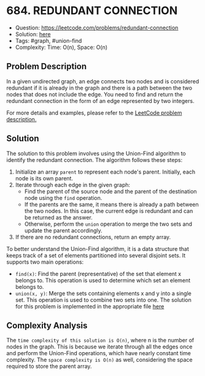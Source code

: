 # 684. REDUNDANT CONNECTION

* Question: https://leetcode.com/problems/redundant-connection
* Solution: [here](Solution.java)
* Tags: #graph, #union-find
* Complexity: Time: O(n), Space: O(n)

## Problem Description

In a given undirected graph, an edge connects two nodes and is considered redundant if it is already in the graph and
there is a path between the two nodes that does not include the edge. You need to find and return the redundant
connection in the form of an edge represented by two integers.

For more details and examples, please refer to
the [LeetCode problem description.](https://leetcode.com/problems/redundant-connection)

## Solution

The solution to this problem involves using the Union-Find algorithm to identify the redundant connection. The algorithm
follows these steps:

1. Initialize an array `parent` to represent each node's parent. Initially, each node is its own parent.
2. Iterate through each edge in the given graph:
    * Find the parent of the source node and the parent of the destination node using the `find` operation.
    * If the parents are the same, it means there is already a path between the two nodes. In this case, the current
      edge is redundant and can be returned as the answer.
    * Otherwise, perform the `union` operation to merge the two sets and update the parent accordingly.
3. If there are no redundant connections, return an empty array.

To better understand the Union-Find algorithm, it is a data structure that keeps track of a set of elements
partitioned into several disjoint sets. It supports two main operations:

* `find(x)`: Find the parent (representative) of the set that element x belongs to. This operation is used to determine
which set an element belongs to.
* `union(x, y)`: Merge the sets containing elements x and y into a single set. This operation is used to combine two sets
into one.
The solution for this problem is implemented in the appropriate file [here](Solution.java)

## Complexity Analysis
The `time complexity of this solution is O(n)`, where n is the number of nodes in the graph. This is because we iterate
through all the edges once and perform the Union-Find operations, which have nearly constant time complexity. The `space
complexity is O(n)` as well, considering the space required to store the parent array.